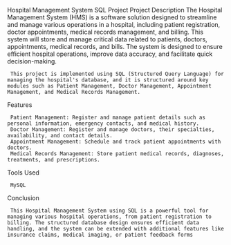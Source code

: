 Hospital Management System SQL Project
Project Description
     The Hospital Management System (HMS) is a software solution designed to streamline and manage various operations in a hospital, including patient registration, doctor appointments, medical records management, and billing. This system will store and manage critical data related to patients, doctors, appointments, medical records, and bills. The system is designed to ensure efficient hospital operations, improve data accuracy, and facilitate quick decision-making.

     This project is implemented using SQL (Structured Query Language) for managing the hospital's database, and it is structured around key modules such as Patient Management, Doctor Management, Appointment Management, and Medical Records Management.

Features
    
     Patient Management: Register and manage patient details such as personal information, emergency contacts, and medical history.
     Doctor Management: Register and manage doctors, their specialties, availability, and contact details.
     Appointment Management: Schedule and track patient appointments with doctors.
     Medical Records Management: Store patient medical records, diagnoses, treatments, and prescriptions.

Tools Used
     
	 MySQL
	 
	 
Conclusion

     This Hospital Management System using SQL is a powerful tool for managing various hospital operations, from patient registration to billing. The structured database design ensures efficient data handling, and the system can be extended with additional features like insurance claims, medical imaging, or patient feedback forms	 
	 
	 
